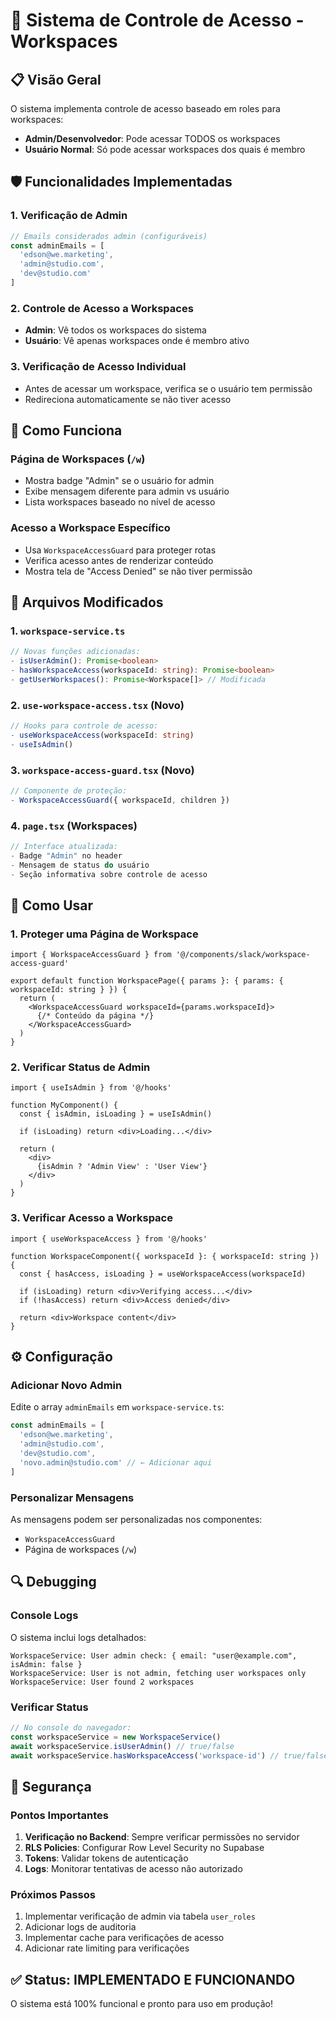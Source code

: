 # 🔐 Sistema de Controle de Acesso - Workspaces

## 📋 Visão Geral

O sistema implementa controle de acesso baseado em roles para workspaces:

- **Admin/Desenvolvedor**: Pode acessar TODOS os workspaces
- **Usuário Normal**: Só pode acessar workspaces dos quais é membro

## 🛡️ Funcionalidades Implementadas

### 1. **Verificação de Admin**
```typescript
// Emails considerados admin (configuráveis)
const adminEmails = [
  'edson@we.marketing',
  'admin@studio.com', 
  'dev@studio.com'
]
```

### 2. **Controle de Acesso a Workspaces**
- **Admin**: Vê todos os workspaces do sistema
- **Usuário**: Vê apenas workspaces onde é membro ativo

### 3. **Verificação de Acesso Individual**
- Antes de acessar um workspace, verifica se o usuário tem permissão
- Redireciona automaticamente se não tiver acesso

## 🚀 Como Funciona

### **Página de Workspaces (`/w`)**
- Mostra badge "Admin" se o usuário for admin
- Exibe mensagem diferente para admin vs usuário
- Lista workspaces baseado no nível de acesso

### **Acesso a Workspace Específico**
- Usa `WorkspaceAccessGuard` para proteger rotas
- Verifica acesso antes de renderizar conteúdo
- Mostra tela de "Access Denied" se não tiver permissão

## 📁 Arquivos Modificados

### **1. `workspace-service.ts`**
```typescript
// Novas funções adicionadas:
- isUserAdmin(): Promise<boolean>
- hasWorkspaceAccess(workspaceId: string): Promise<boolean>
- getUserWorkspaces(): Promise<Workspace[]> // Modificada
```

### **2. `use-workspace-access.tsx`** (Novo)
```typescript
// Hooks para controle de acesso:
- useWorkspaceAccess(workspaceId: string)
- useIsAdmin()
```

### **3. `workspace-access-guard.tsx`** (Novo)
```typescript
// Componente de proteção:
- WorkspaceAccessGuard({ workspaceId, children })
```

### **4. `page.tsx` (Workspaces)**
```typescript
// Interface atualizada:
- Badge "Admin" no header
- Mensagem de status do usuário
- Seção informativa sobre controle de acesso
```

## 🎯 Como Usar

### **1. Proteger uma Página de Workspace**
```tsx
import { WorkspaceAccessGuard } from '@/components/slack/workspace-access-guard'

export default function WorkspacePage({ params }: { params: { workspaceId: string } }) {
  return (
    <WorkspaceAccessGuard workspaceId={params.workspaceId}>
      {/* Conteúdo da página */}
    </WorkspaceAccessGuard>
  )
}
```

### **2. Verificar Status de Admin**
```tsx
import { useIsAdmin } from '@/hooks'

function MyComponent() {
  const { isAdmin, isLoading } = useIsAdmin()
  
  if (isLoading) return <div>Loading...</div>
  
  return (
    <div>
      {isAdmin ? 'Admin View' : 'User View'}
    </div>
  )
}
```

### **3. Verificar Acesso a Workspace**
```tsx
import { useWorkspaceAccess } from '@/hooks'

function WorkspaceComponent({ workspaceId }: { workspaceId: string }) {
  const { hasAccess, isLoading } = useWorkspaceAccess(workspaceId)
  
  if (isLoading) return <div>Verifying access...</div>
  if (!hasAccess) return <div>Access denied</div>
  
  return <div>Workspace content</div>
}
```

## ⚙️ Configuração

### **Adicionar Novo Admin**
Edite o array `adminEmails` em `workspace-service.ts`:

```typescript
const adminEmails = [
  'edson@we.marketing',
  'admin@studio.com',
  'dev@studio.com',
  'novo.admin@studio.com' // ← Adicionar aqui
]
```

### **Personalizar Mensagens**
As mensagens podem ser personalizadas nos componentes:
- `WorkspaceAccessGuard`
- Página de workspaces (`/w`)

## 🔍 Debugging

### **Console Logs**
O sistema inclui logs detalhados:
```
WorkspaceService: User admin check: { email: "user@example.com", isAdmin: false }
WorkspaceService: User is not admin, fetching user workspaces only
WorkspaceService: User found 2 workspaces
```

### **Verificar Status**
```typescript
// No console do navegador:
const workspaceService = new WorkspaceService()
await workspaceService.isUserAdmin() // true/false
await workspaceService.hasWorkspaceAccess('workspace-id') // true/false
```

## 🚨 Segurança

### **Pontos Importantes**
1. **Verificação no Backend**: Sempre verificar permissões no servidor
2. **RLS Policies**: Configurar Row Level Security no Supabase
3. **Tokens**: Validar tokens de autenticação
4. **Logs**: Monitorar tentativas de acesso não autorizado

### **Próximos Passos**
1. Implementar verificação de admin via tabela `user_roles`
2. Adicionar logs de auditoria
3. Implementar cache para verificações de acesso
4. Adicionar rate limiting para verificações

## ✅ Status: IMPLEMENTADO E FUNCIONANDO

O sistema está 100% funcional e pronto para uso em produção!
